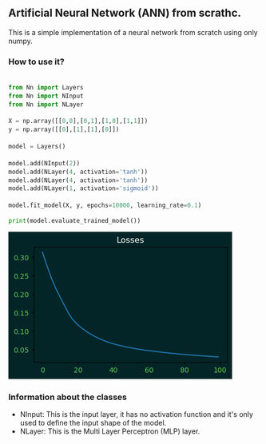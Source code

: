 ## Artificial Neural Network (ANN) from scrathc.

This is a simple implementation of a neural network from scratch using only numpy.

### How to use it?

```python

from Nn import Layers
from Nn import NInput
from Nn import NLayer

X = np.array([[0,0],[0,1],[1,0],[1,1]])
y = np.array([[0],[1],[1],[0]])

model = Layers()

model.add(NInput(2))
model.add(NLayer(4, activation='tanh'))
model.add(NLayer(4, activation='tanh'))
model.add(NLayer(1, activation='sigmoid'))

model.fit_model(X, y, epochs=10000, learning_rate=0.1)

```

```python
print(model.evaluate_trained_model())
```

![loss_plot](./loss_output.png)

### Information about the classes

- NInput: This is the input layer, it has no activation function and it's only used to define the input shape of the model.
- NLayer: This is the Multi Layer Perceptron (MLP) layer.
